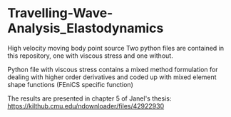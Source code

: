 # Travelling-Wave-Analysis_Elastodynamics
High velocity moving body point source
Two python files are contained in this repository, one with viscous stress and one without. 

Python file with viscous stress contains a mixed method formulation for dealing with higher order derivatives and coded up with mixed element shape functions (FEniCS specific function)

The results are presented in chapter 5 of Janel's thesis: https://kilthub.cmu.edu/ndownloader/files/42922930
